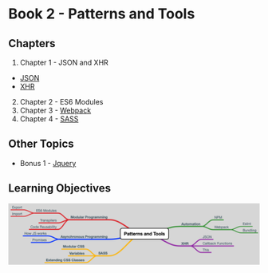 # Book 2 - Patterns and Tools

## Chapters
1. Chapter 1 - JSON and XHR
* [JSON](./chapters/json.md)
* [XHR](./chapters/xhr_requests.md)
2. Chapter 2 - ES6 Modules
3. Chapter 3 - [Webpack](./chapters/task-runners.md)
4. Chapter 4 - [SASS](./sass.md)


## Other Topics
* Bonus 1 - [Jquery](./chapters/jquery.md)

## Learning Objectives
![patterns-and-tools](./images/patterns_and_tools.png)

